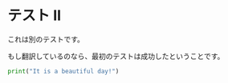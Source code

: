 # テスト II

これは別のテストです。

もし翻訳しているのなら、最初のテストは成功したということです。

``` python
print("It is a beautiful day!")
```